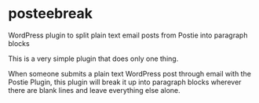 # posteebreak
WordPress plugin to split plain text email posts from Postie into paragraph blocks

This is a very simple plugin that does only one thing.

When someone submits a plain text WordPress post through email with the Postie
Plugin, this plugin will break it up into paragraph blocks wherever there are
blank lines and leave everything else alone.

